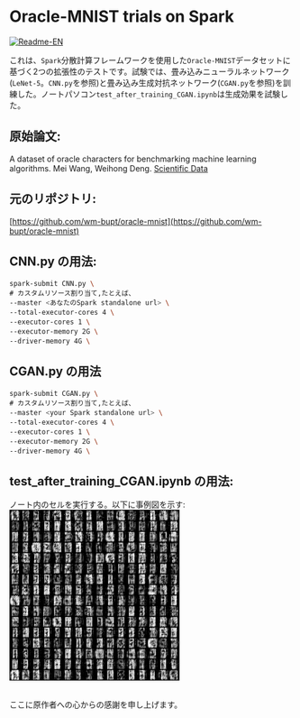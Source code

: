 # Oracle-MNIST trials on Spark

[![Readme-EN](https://img.shields.io/badge/README-English-purple.svg)](README.md)

これは、`Spark`分散計算フレームワークを使用した`Oracle-MNIST`データセットに基づく2つの拡張性のテストです。試験では、畳み込みニューラルネットワーク(`LeNet-5`。`CNN.py`を参照)と畳み込み生成対抗ネットワーク(`CGAN.py`を参照)を訓練した。ノートパソコン`test_after_training_CGAN.ipynb`は生成効果を試験した。

## 原始論文:
A dataset of oracle characters for benchmarking machine learning algorithms. Mei Wang, Weihong Deng. 
[Scientific Data](https://www.nature.com/articles/s41597-024-02933-w)

## 元のリポジトリ:
[https://github.com/wm-bupt/oracle-mnist](https://github.com/wm-bupt/oracle-mnist)

## CNN.py の用法:
```bash
spark-submit CNN.py \
# カスタムリソース割り当て,たとえば、
--master <あなたのSpark standalone url> \
--total-executor-cores 4 \
--executor-cores 1 \
--executor-memory 2G \
--driver-memory 4G \
```

## CGAN.py の用法
```bash
spark-submit CGAN.py \
# カスタムリソース割り当て,たとえば、
--master <your Spark standalone url> \
--total-executor-cores 4 \
--executor-cores 1 \
--executor-memory 2G \
--driver-memory 4G \
```

## test_after_training_CGAN.ipynb の用法:
ノート内のセルを実行する。以下に事例図を示す:
<img src='./generated_images.png' width='60%'>

##
ここに原作者への心からの感謝を申し上げます。